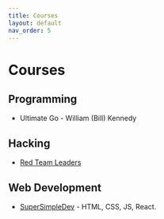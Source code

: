 ```yaml
---
title: Courses
layout: default
nav_order: 5
---
```


# Courses

## Programming
- Ultimate Go - William (Bill) Kennedy

## Hacking
- [Red Team Leaders](https://redteamleaders.coursestack.com)

## Web Development

- [SuperSimpleDev](https://supersimple.dev) - HTML, CSS, JS, React.
